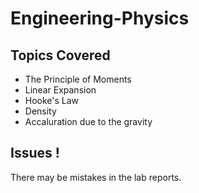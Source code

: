 # Engineering-Physics
## Topics Covered
* The Principle of Moments
* Linear Expansion
* Hooke's Law
* Density
* Accaluration due to the gravity
## Issues !
There may be mistakes in the lab reports.
